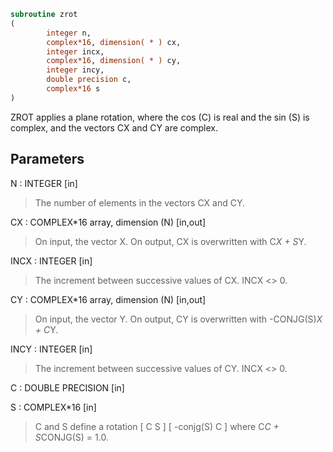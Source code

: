 ```fortran
subroutine zrot
(
        integer n,
        complex*16, dimension( * ) cx,
        integer incx,
        complex*16, dimension( * ) cy,
        integer incy,
        double precision c,
        complex*16 s
)
```

ZROT applies a plane rotation, where the cos (C) is real and the
sin (S) is complex, and the vectors CX and CY are complex.

## Parameters
N : INTEGER [in]
> The number of elements in the vectors CX and CY.

CX : COMPLEX*16 array, dimension (N) [in,out]
> On input, the vector X.
> On output, CX is overwritten with C*X + S*Y.

INCX : INTEGER [in]
> The increment between successive values of CX.  INCX <> 0.

CY : COMPLEX*16 array, dimension (N) [in,out]
> On input, the vector Y.
> On output, CY is overwritten with -CONJG(S)*X + C*Y.

INCY : INTEGER [in]
> The increment between successive values of CY.  INCX <> 0.

C : DOUBLE PRECISION [in]

S : COMPLEX*16 [in]
> C and S define a rotation
> [  C          S  ]
> [ -conjg(S)   C  ]
> where C*C + S*CONJG(S) = 1.0.
